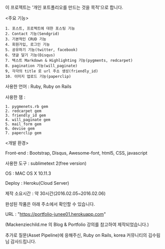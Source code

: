 이 프로젝트는 '개인 포트폴리오를 만드는 것을 목적'으로 합니다.

<주요 기능>
	
	1. 포스트, 프로젝트에 대한 포스팅 기능
	2. Contact 기능(Sendgrid)
	3. 기본적인 CRUD 기능
	4. 회원가입, 로그인 기능
	5. 공유하기 기능(twitter, facebook)
	6. 댓글 달기 기능(Disqus)
	7. 텍스트 Markdown & Highlighting 기능(pygments, redcarpet)
	8. pagination 기능(will_paginate)
	9, 각각의 title 로 url 주소 생성(friendly_id)
	10. 이미지 업로드 기능(paperclip)

사용한 언어 : Ruby, Ruby on Rails

사용한 잼 : 

	1. pygmenets.rb gem
	2. redcarpet gem
	3. friendly_id gem
	4. will_paginate gem
	5. mail_form gem
	6. devise gem
	7. paperclip gem


<개발 환경>

Front-end : Bootstrap, Disqus, Awesome-font, html5, CSS, javascript

사용한 도구 : sublimetext 2(free version)

OS : MAC OS X 10.11.3

Deploy : Heroku(Cloud Server)

제작 소요시간 : 약 30시간(2016.02.05~2016.02.06)


완성된 작품은 아래 주소에서 확인할 수 있습니다.

URL : "https://portfolio-junee01.herokuapp.com"

(Mackenziechild.me 의 Blog & Portfolio 강의를 참고하여 제작되었습니다.)

추가로 질문(Asset Pipeline)에 응해주신, Ruby on Rails, korea 커뮤니티의 김수림님 감사드립니다.